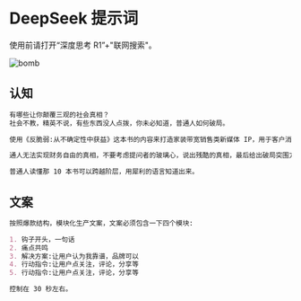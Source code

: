 # DeepSeek 提示词

使用前请打开“深度思考 R1”+"联网搜索"。

![bomb](/img/dspromote.png)

## 认知

```md
有哪些让你颠覆三观的社会真相？
社会不教，精英不说，有些东西没人点拨，你未必知道，普通人如何破局。
```

```md
使用《反脆弱:从不确定性中获益》这本书的内容来打造家装带宽销售类新媒体 IP，用于客户消费引流。
```

```md
通人无法实现财务自由的真相，不要考虑提问者的玻璃心，说出残酷的真相，最后给出破局突围方案。
```

```md
普通人读懂那 10 本书可以跨越阶层，用犀利的语言知道出来。
```

## 文案

```md
按照爆款结构，模块化生产文案，文案必须包含一下四个模块:

1. 钩子开头，一句话
2. 痛点共鸣
3. 解决方案:让用户认为我靠谱，品牌可以
4. 行动指令:让用户点关注，评论，分享等
5. 行动指令:让用户点关注，评论，分享等

控制在 30 秒左右。
```
